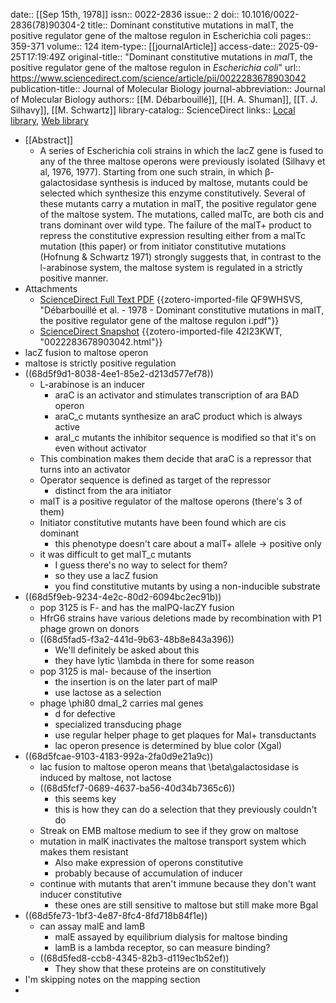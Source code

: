 date:: [[Sep 15th, 1978]]
issn:: 0022-2836
issue:: 2
doi:: 10.1016/0022-2836(78)90304-2
title:: Dominant constitutive mutations in malT, the positive regulator gene of the maltose regulon in Escherichia coli
pages:: 359-371
volume:: 124
item-type:: [[journalArticle]]
access-date:: 2025-09-25T17:19:49Z
original-title:: "Dominant constitutive mutations in <i>mal</i>T, the positive regulator gene of the maltose regulon in <i>Escherichia coli</i>"
url:: https://www.sciencedirect.com/science/article/pii/0022283678903042
publication-title:: Journal of Molecular Biology
journal-abbreviation:: Journal of Molecular Biology
authors:: [[M. Débarbouillé]], [[H. A. Shuman]], [[T. J. Silhavy]], [[M. Schwartz]]
library-catalog:: ScienceDirect
links:: [Local library](zotero://select/library/items/HS52VKIQ), [Web library](https://www.zotero.org/users/6106196/items/HS52VKIQ)

- [[Abstract]]
	- A series of Escherichia coli strains in which the lacZ gene is fused to any of the three maltose operons were previously isolated (Silhavy et al, 1976, 1977). Starting from one such strain, in which β-galactosidase synthesis is induced by maltose, mutants could be selected which synthesize this enzyme constitutively. Several of these mutants carry a mutation in malT, the positive regulator gene of the maltose system. The mutations, called malTc, are both cis and trans dominant over wild type. The failure of the malT+ product to repress the constitutive expression resulting either from a malTc mutation (this paper) or from initiator constitutive mutations (Hofnung & Schwartz 1971) strongly suggests that, in contrast to the l-arabinose system, the maltose system is regulated in a strictly positive manner.
- Attachments
	- [ScienceDirect Full Text PDF](https://pdf.sciencedirectassets.com/272582/1-s2.0-S0022283600X09679/1-s2.0-0022283678903042/main.pdf?X-Amz-Security-Token=IQoJb3JpZ2luX2VjEPD%2F%2F%2F%2F%2F%2F%2F%2F%2F%2FwEaCXVzLWVhc3QtMSJHMEUCIA%2F2u6OVxpT54QEoEB95qL7OSTk4V4wbed7%2BEnk1eyoLAiEAmNfbJsxSdLtof6i0lhS5FN6p2qNz4RzR%2B7fHexb%2BZ1UqsgUIeRAFGgwwNTkwMDM1NDY4NjUiDCYFQhWMqpui4pW1IiqPBbQxEMeUXztChNnCt4g%2FRL%2Ff%2FsD3tInsQk%2Bum7sg8qRQE6rbCPg%2BIzNvA1Fird%2Fq70COOM8Z2sOqfgi77%2BI0GOrT0HAZKudeCvu86o0JiEQbq091B1Bso2Yjb21fx8Zf9rae%2FOstWsG9XnRMDiS2CTsovd1bDt3Xy%2BwLLytT9qGMPRvRpxa9JrzH1A0RhwIeZy%2Bh%2FKMqUrlbK%2BCcjcGrTq9U8mozBBNifvarrMPUyR%2FVyTcpH7HgFsrvuJUiT3eDRfbrwnwNERfr%2BzlzDr%2FupKHAZdd0heG2yRWUAu7zIu2jdCZc6l2s4zIMddwGVepNMv31eYN5rsvuhmJC2B846RzARlnK6BhgplGmc9egqcVvFRp2rBC5LQe4mYjlaKxbggf6a4JCwLAdfQ40lxv2l5s6iwpqwfqFv04XeHfZhGCeJiL35QipqN6uNKnrDlOHI4l3qs3OgRcAZDQE8iLBsplyrZU0hDYIRj829nYWn1hKw2JvK1ihCgzA66Uk%2Fy3fdN3m%2FXYJY7%2FSO1fB9jK7VNlzTGm1qTL0vKRWOHE1kqEu%2Fjj%2BlQy98%2BxNoe3nVJlOhYUSMUK0xVZL4A8vSnvqL8nYgrTj6lbFjm%2BAeF4mBczb92o9mlBvT6LhmB1%2F9JVTaeuRcqD%2BAlu%2BtIHRnttC3PH6gNHiy0uwVsVGZ%2BF7jRUcslZhBMQ3XOohW%2ByBZdruRvIove6bRHaLggp8X4FpGp%2BYP%2FEb9WciC4i4mbTq4uDdljE%2ByXbX5yaPAYWJWcDTDj3C1sB3Z4a6DxIw38NbB0KIcI9h%2FActesL93dOqNVSQQcPtxxYI3dB5tUmuSNm0iLzmIW4etHc9y2maKOsPY%2FDHR1D%2FyBibdFPzT%2BglKDswl8zVxgY6sQEZ2pg8DKxCn0K26oq4Nr3FGbU2OF9sbtZ46%2BHR0T54jYTi%2B6RW8YAM%2FXWH5xP2dslVQx2wEPDNUoLHkNBfyRLRCeGOVZJ7Lgw7ywTd863%2Bq0eLM9NxuYlY1nDq6Dt5sWpExiTOrRs87l6GI3tNNkhzT8Eat7wDZnNb0X3Ltm%2FJBidSVKrqKM%2BIRjEir07VsAPok0AffUE%2Flwdd%2BdoIUaYbrUBSHyt73RF1O7X9vCiYBro%3D&X-Amz-Algorithm=AWS4-HMAC-SHA256&X-Amz-Date=20250925T171955Z&X-Amz-SignedHeaders=host&X-Amz-Expires=300&X-Amz-Credential=ASIAQ3PHCVTYQVFWZV5Z%2F20250925%2Fus-east-1%2Fs3%2Faws4_request&X-Amz-Signature=c0ff9c593f0b10591b26972a893eed40cf0e7abddc92d98ca180f2d1f1f407b4&hash=b0d6df1c4b5b7f1bfdd422312086b684093982c5cbeffaf82c50c96f5584541f&host=68042c943591013ac2b2430a89b270f6af2c76d8dfd086a07176afe7c76c2c61&pii=0022283678903042&tid=spdf-450b46f4-2d8f-468f-ba94-4b83b6dc1358&sid=e2441fc9508a914a679929c346c28d3b4a95gxrqa&type=client&tsoh=d3d3LnNjaWVuY2VkaXJlY3QuY29t&rh=d3d3LnNjaWVuY2VkaXJlY3QuY29t&ua=13115f5e55005c54535a&rr=984c3074abebc5e9&cc=us) {{zotero-imported-file QF9WHSVS, "Débarbouillé et al. - 1978 - Dominant constitutive mutations in malT, the positive regulator gene of the maltose regulon i.pdf"}}
	- [ScienceDirect Snapshot](https://www.sciencedirect.com/science/article/pii/0022283678903042) {{zotero-imported-file 42I23KWT, "0022283678903042.html"}}
- lacZ fusion to maltose operon
- maltose is strictly positive regulation
- ((68d5f9d1-8038-4ee1-85e2-d213d577ef78))
	- L-arabinose is an inducer
		- araC is an activator and stimulates transcription of ara BAD operon
		- araC_c mutants synthesize an araC product which is always active
		- araI_c mutants the inhibitor sequence is modified so that it's on even without activator
	- This combination makes them decide that araC is a repressor that turns into an activator
	- Operator sequence is defined as target of the repressor
		- distinct from the ara initiator
	- malT is a positive regulator of the maltose operons (there's 3 of them)
	- Initiator constitutive mutants have been found which are cis dominant
		- this phenotype doesn't care about a malT+ allele -> positive only
	- it was difficult to get malT_c mutants
		- I guess there's no way to select for them?
		- so they use a lacZ fusion
		- you find constitutive mutants by using a non-inducible substrate
- ((68d5f9eb-9234-4e2c-80d2-6094bc2ec91b))
	- pop 3125 is F- and has the malPQ-lacZY fusion
	- HfrG6 strains have various deletions made by recombination with P1 phage grown on donors
	- ((68d5fad5-f3a2-441d-9b63-48b8e843a396))
		- We'll definitely be asked about this
		- they have lytic \lambda in there for some reason
	- pop 3125 is mal- because of the insertion
		- the insertion is on the later part of malP
		- use lactose as a selection
	- phage \phi80 dmal_2 carries mal genes
		- d for defective
		- specialized transducing phage
		- use regular helper phage to get plaques for Mal+ transductants
		- lac operon presence is determined by blue color (Xgal)
- ((68d5fcae-9103-4183-992a-2fa0d9e21a9c))
	- lac fusion to maltose operon means that \beta\galactosidase is induced by maltose, not lactose
	- ((68d5fcf7-0689-4637-ba56-40d34b7365c6))
		- this seems key
		- this is how they can do a selection that they previously couldn't do
	- Streak on EMB maltose medium to see if they grow on maltose
	- mutation in malK inactivates the maltose transport system which makes them resistant
		- Also make expression of operons constitutive
		- probably because of accumulation of inducer
	- continue with mutants that aren't immune because they don't want inducer constitutive
		- these ones are still sensitive to maltose but still make more Bgal
- ((68d5fe73-1bf3-4e87-8fc4-8fd718b84f1e))
	- can assay malE and lamB
		- malE assayed by equilibrium dialysis for maltose binding
		- lamB is a lambda receptor, so can measure binding?
	- ((68d5fed8-ccb8-4345-82b3-d119ec1b52ef))
		- They show that these proteins are on constitutively
- I'm skipping notes on the mapping section
-